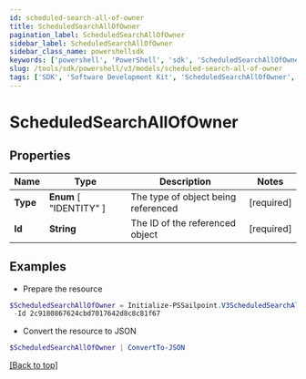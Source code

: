 ```yaml
---
id: scheduled-search-all-of-owner
title: ScheduledSearchAllOfOwner
pagination_label: ScheduledSearchAllOfOwner
sidebar_label: ScheduledSearchAllOfOwner
sidebar_class_name: powershellsdk
keywords: ['powershell', 'PowerShell', 'sdk', 'ScheduledSearchAllOfOwner', 'ScheduledSearchAllOfOwner'] 
slug: /tools/sdk/powershell/v3/models/scheduled-search-all-of-owner
tags: ['SDK', 'Software Development Kit', 'ScheduledSearchAllOfOwner', 'ScheduledSearchAllOfOwner']
---
```



# ScheduledSearchAllOfOwner

## Properties

Name | Type | Description | Notes
------------ | ------------- | ------------- | -------------
**Type** |   **Enum** [  "IDENTITY" ] | The type of object being referenced | [required]
**Id** |  **String** | The ID of the referenced object | [required]

## Examples

- Prepare the resource
```powershell
$ScheduledSearchAllOfOwner = Initialize-PSSailpoint.V3ScheduledSearchAllOfOwner  -Type IDENTITY `
 -Id 2c9180867624cbd7017642d8c8c81f67
```

- Convert the resource to JSON
```powershell
$ScheduledSearchAllOfOwner | ConvertTo-JSON
```


[[Back to top]](#) 


